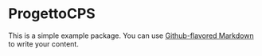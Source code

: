 # ProgettoCPS

This is a simple example package. You can use
[Github-flavored Markdown](https://guides.github.com/features/mastering-markdown/)
to write your content.